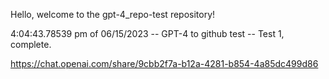 Hello, welcome to the gpt-4_repo-test repository!

4:04:43.78539 pm of 06/15/2023 -- GPT-4 to github test -- Test 1, complete. 

https://chat.openai.com/share/9cbb2f7a-b12a-4281-b854-4a85dc499d86
